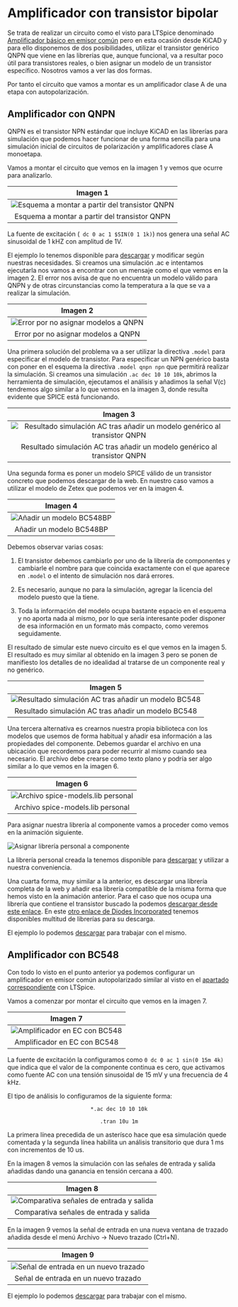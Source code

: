 # Amplificador con transistor bipolar

Se trata de realizar un circuito como el visto para LTSpice denominado [Amplificador básico en emisor común](http://127.0.0.1:8000/Instalaciones/LTSpice/Mas-conceptos/#amplificador-basico-en-emisor-comun) pero en esta ocasión desde KiCAD y para ello disponemos de dos posibilidades, utilizar el transistor genérico QNPN que viene en las librerías que, aunque funcional, va a resultar poco útil para transistores reales, o bien asignar un modelo de un transistor específico. Nosotros vamos a ver las dos formas.

Por tanto el circuito que vamos a montar es un amplificador clase A de una etapa con autopolarización.

## Amplificador con QNPN

QNPN es el transistor NPN estándar que incluye KiCAD en las librerías para simulación que podemos hacer funcionar de una forma sencilla para una simulación inicial de circuitos de polarización y amplificadores clase A monoetapa.

Vamos a montar el circuito que vemos en la imagen 1 y vemos que ocurre para analizarlo.

<center>

| Imagen 1 |
|:-:|
| ![Esquema a montar a partir del transistor QNPN](../img/kicad/amplif-EC/i1.png) |
| Esquema a montar a partir del transistor QNPN |

</center>

La fuente de excitación (` dc 0 ac 1 $SIN(0 1 1k)`) nos genera una señal AC sinusoidal de 1 kHZ con amplitud de 1V.

El ejemplo lo tenemos disponible para [descargar]() y modificar según nuestras necesidades. Si creamos una simulación .ac e intentamos ejecutarla nos vamos a encontrar con un mensaje como el que vemos en la imagen 2. El error nos avisa de que no encuentra un modelo válido para QNPN y de otras circunstancias como la temperatura a la que se va a realizar la simulación.

<center>

| Imagen 2 |
|:-:|
| ![Error por no asignar modelos a QNPN](../img/kicad/amplif-EC/i2.png) |
| Error por no asignar modelos a QNPN |

</center>

Una primera solución del problema va a ser utilizar la directiva `.model` para especificar el modelo de transistor. Para especificar un NPN genérico basta con poner en el esquema la directiva `.model qnpn npn` que permitirá realizar la simulación. Si creamos una simulación `.ac dec 10 10 10k`, abrimos la herramienta de simulación, ejecutamos el análisis y añadimos la señal V(c) tendremos algo similar a lo que vemos en la imagen 3, donde resulta evidente que SPICE está funcionando.

<center>

| Imagen 3 |
|:-:|
| ![Resultado simulación AC tras añadir un modelo genérico al transistor QNPN](../img/kicad/amplif-EC/i3.png) |
| Resultado simulación AC tras añadir un modelo genérico al transistor QNPN |

</center>

Una segunda forma es poner un modelo SPICE válido de un transistor concreto que podemos descargar de la web.  En nuestro caso vamos a utilizar el modelo de Zetex que podemos ver en la imagen 4. 

<center>

| Imagen 4 |
|:-:|
| ![Añadir un modelo BC548BP](../img/kicad/amplif-EC/i4.png) |
| Añadir un modelo BC548BP |

</center>

Debemos observar varias cosas:

1. El transistor debemos cambiarlo por uno de la librería de componentes y cambiarle el nombre para que coincida exactamente con el que aparece en `.model` o el intento de simulación nos dará errores.

2. Es necesario, aunque no para la simulación, agregar la licencia del modelo puesto que la tiene.

3. Toda la información del modelo ocupa bastante espacio en el esquema y no aporta nada al mismo, por lo que sería interesante poder disponer de esa información en un formato más compacto, como veremos seguidamente.

El resultado de simular este nuevo circuito es el que vemos en la imagen 5. El resultado es muy similar al obtenido en la imagen 3 pero se ponen de manifiesto los detalles de no idealidad al tratarse de un componente real y no genérico.

<center>

| Imagen 5 |
|:-:|
| ![Resultado simulación AC tras añadir un modelo BC548](../img/kicad/amplif-EC/i5.png) |
| Resultado simulación AC tras añadir un modelo BC548 |

</center>

Una tercera alternativa es crearnos nuestra propia biblioteca con los modelos que usemos de forma habitual y añadir esa información a las propiedades del componente. Debemos guardar el archivo en una ubicación que recordemos para poder recurrir al mismo cuando sea necesario. El archivo debe crearse como texto plano y podría ser algo similar a lo que vemos en la imagen 6.

<center>

| Imagen 6 |
|:-:|
| ![Archivo spice-models.lib personal](../img/kicad/amplif-EC/i6.png) |
| Archivo spice-models.lib personal |

</center>

Para asignar nuestra librería al componente vamos a proceder como vemos en la animación siguiente.

![Asignar librería personal a componente](../img/kicad/amplif-EC/simulacion-libreria-propia.gif)

La librería personal creada la tenemos disponible para [descargar](../KiCAD/library/spice-models.lib) y utilizar a nuestra conveniencia.

Una cuarta forma, muy similar a la anterior, es descargar una librería completa de la web y añadir esa librería compatible de la misma forma que hemos visto en la animación anterior. Para el caso que nos ocupa una librería que contiene el transistor buscado la podemos [descargar desde este enlace](../KiCAD/library/ZETEX-Spice-Model-Library.lib). En este [otro enlace de Diodes Incorporated](https://www.diodes.com/design/tools/spice-models/) tenemos disponibles multitud de librerías para su descarga.

El ejemplo lo podemos [descargar](..//KiCAD/kc-ejemplos/ampl-bipolar/amplif-QNPN.zip) para trabajar con el mismo.

## Amplificador con BC548

Con todo lo visto en el punto anterior ya podemos configurar un amplificador en emisor común autopolarizado similar al visto en el [apartado correspondiente](http://127.0.0.1:8000/Instalaciones/LTSpice/Mas-conceptos/#amplificador-basico-en-emisor-comun) con LTSpice.

Vamos a comenzar por montar el circuito que vemos en la imagen 7.

<center>

| Imagen 7 |
|:-:|
| ![Amplificador en EC con BC548](../img/kicad/amplif-EC/i7.png) |
| Amplificador en EC con BC548 |

</center>

La fuente de excitación la configuramos como `0 dc 0 ac 1 sin(0 15m 4k)` que indica que el valor de la componente continua es cero, que activamos como fuente AC con una tensión sinusoidal de 15 mV y una frecuencia de 4 kHz.

El tipo de análisis lo configuramos de la siguiente forma:

<center>

`*.ac dec 10 10 10k`

`.tran 10u 1m`

</center>

La primera línea precedida de un asterísco hace que esa simulación quede comentada y la segunda línea habilita un análisis transitorio que dura 1 ms con incrementos de 10 us.

En la imagen 8 vemos la simulación con las señales de entrada y salida añadidas dando una ganancia en tensión cercana a 400.

<center>

| Imagen 8 |
|:-:|
| ![Comparativa señales de entrada y salida](../img/kicad/amplif-EC/i8.png) |
| Comparativa señales de entrada y salida |

</center>

En la imagen 9 vemos la señal de entrada en una nueva ventana de trazado añadida desde el menú Archivo -> Nuevo trazado (Ctrl+N).

<center>

| Imagen 9 |
|:-:|
| ![Señal de entrada en un nuevo trazado](../img/kicad/amplif-EC/i9.png) |
| Señal de entrada en un nuevo trazado |

</center>

El ejemplo lo podemos [descargar](..//KiCAD/kc-ejemplos/ampl-bipolar/amplif-BC548.zip) para trabajar con el mismo.

